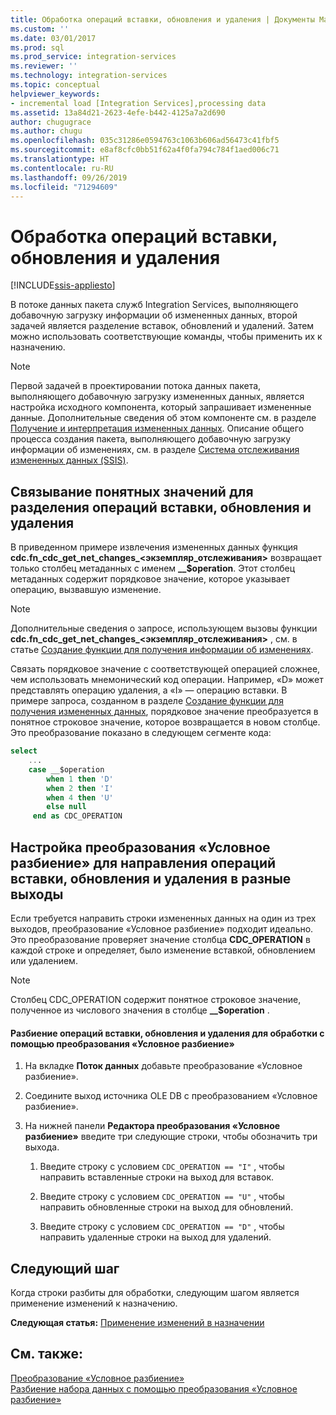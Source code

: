 ```yaml
---
title: Обработка операций вставки, обновления и удаления | Документы Майкрософт
ms.custom: ''
ms.date: 03/01/2017
ms.prod: sql
ms.prod_service: integration-services
ms.reviewer: ''
ms.technology: integration-services
ms.topic: conceptual
helpviewer_keywords:
- incremental load [Integration Services],processing data
ms.assetid: 13a84d21-2623-4efe-b442-4125a7a2d690
author: chugugrace
ms.author: chugu
ms.openlocfilehash: 035c31286e0594763c1063b606ad56473c41fbf5
ms.sourcegitcommit: e8af8cfc0bb51f62a4f0fa794c784f1aed006c71
ms.translationtype: HT
ms.contentlocale: ru-RU
ms.lasthandoff: 09/26/2019
ms.locfileid: "71294609"
---
```

# <a name="process-inserts-updates-and-deletes"></a>Обработка операций вставки, обновления и удаления

[!INCLUDE[ssis-appliesto](../../includes/ssis-appliesto-ssvrpluslinux-asdb-asdw-xxx.md)]


  В потоке данных пакета служб Integration Services, выполняющего добавочную загрузку информации об измененных данных, второй задачей является разделение вставок, обновлений и удалений. Затем можно использовать соответствующие команды, чтобы применить их к назначению.  
  
> [!NOTE]  
>  Первой задачей в проектировании потока данных пакета, выполняющего добавочную загрузку измененных данных, является настройка исходного компонента, который запрашивает измененные данные. Дополнительные сведения об этом компоненте см. в разделе [Получение и интерпретация измененных данных](../../integration-services/change-data-capture/retrieve-and-understand-the-change-data.md). Описание общего процесса создания пакета, выполняющего добавочную загрузку информации об изменениях, см. в разделе [Система отслеживания измененных данных (SSIS)](../../integration-services/change-data-capture/change-data-capture-ssis.md).  
  
## <a name="associating-friendly-values-to-separate-inserts-updates-and-deletes"></a>Связывание понятных значений для разделения операций вставки, обновления и удаления  
 В приведенном примере извлечения измененных данных функция **cdc.fn_cdc_get_net_changes_<экземпляр_отслеживания>** возвращает только столбец метаданных с именем **__$operation**. Этот столбец метаданных содержит порядковое значение, которое указывает операцию, вызвавшую изменение.  
  
> [!NOTE]  
>  Дополнительные сведения о запросе, использующем вызовы функции **cdc.fn_cdc_get_net_changes_<экземпляр_отслеживания>** , см. в статье [Создание функции для получения информации об изменениях](../../integration-services/change-data-capture/create-the-function-to-retrieve-the-change-data.md).  
  
 Связать порядковое значение с соответствующей операцией сложнее, чем использовать мнемонический код операции. Например, «D» может представлять операцию удаления, а «I» — операцию вставки. В примере запроса, созданном в разделе [Создание функции для получения измененных данных](../../integration-services/change-data-capture/create-the-function-to-retrieve-the-change-data.md), порядковое значение преобразуется в понятное строковое значение, которое возвращается в новом столбце. Это преобразование показано в следующем сегменте кода:  
  
```sql
select   
    ...  
    case __$operation  
        when 1 then 'D'  
        when 2 then 'I'  
        when 4 then 'U'  
        else null  
     end as CDC_OPERATION  
```  
  
## <a name="configuring-a-conditional-split-transformation-to-direct-inserts-updates-and-deletes"></a>Настройка преобразования «Условное разбиение» для направления операций вставки, обновления и удаления в разные выходы  
 Если требуется направить строки измененных данных на один из трех выходов, преобразование «Условное разбиение» подходит идеально. Это преобразование проверяет значение столбца **CDC_OPERATION** в каждой строке и определяет, было изменение вставкой, обновлением или удалением.  
  
> [!NOTE]  
>  Столбец CDC_OPERATION содержит понятное строковое значение, полученное из числового значения в столбце **__$operation** .  
  
#### <a name="to-split-inserts-updates-and-deletes-for-processing-by-using-a-conditional-split-transformation"></a>Разбиение операций вставки, обновления и удаления для обработки с помощью преобразования «Условное разбиение»  
  
1.  На вкладке **Поток данных** добавьте преобразование «Условное разбиение».  
  
2.  Соедините выход источника OLE DB с преобразованием «Условное разбиение».  
  
3.  На нижней панели **Редактора преобразования «Условное разбиение»** введите три следующие строки, чтобы обозначить три выхода.  
  
    1.  Введите строку с условием `CDC_OPERATION == "I"` , чтобы направить вставленные строки на выход для вставок.  
  
    2.  Введите строку с условием `CDC_OPERATION == "U"` , чтобы направить обновленные строки на выход для обновлений.  
  
    3.  Введите строку с условием `CDC_OPERATION == "D"` , чтобы направить удаленные строки на выход для удалений.  
  
## <a name="next-step"></a>Следующий шаг  
 Когда строки разбиты для обработки, следующим шагом является применение изменений к назначению.  
  
 **Следующая статья:** [Применение изменений в назначении](../../integration-services/change-data-capture/apply-the-changes-to-the-destination.md)  
  
## <a name="see-also"></a>См. также:  
 [Преобразование «Условное разбиение»](../../integration-services/data-flow/transformations/conditional-split-transformation.md)   
 [Разбиение набора данных с помощью преобразования «Условное разбиение»](../../integration-services/data-flow/transformations/split-a-dataset-by-using-the-conditional-split-transformation.md)  
  
  
